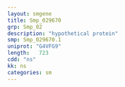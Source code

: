 ```yaml
---
layout: smgene
title: Smp_029670
grp: Smp_02
description: "hypothetical protein"
smp: Smp_029670.1
uniprot: "G4VFG9"
length:   723
cdd: "ns"
kk: ns
categories: sm
---
```


